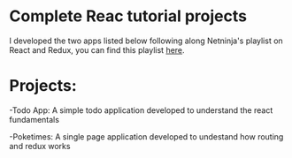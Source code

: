 # Complete Reac tutorial projects

I developed the two apps listed below following along Netninja's playlist on React and Redux, you can find this playlist <a href="https://www.youtube.com/playlist?list=PL4cUxeGkcC9ij8CfkAY2RAGb-tmkNwQHG">here</a>.

# Projects:

-Todo App: A simple todo application developed to understand the react fundamentals

-Poketimes: A single page application developed to undestand how routing and redux works
